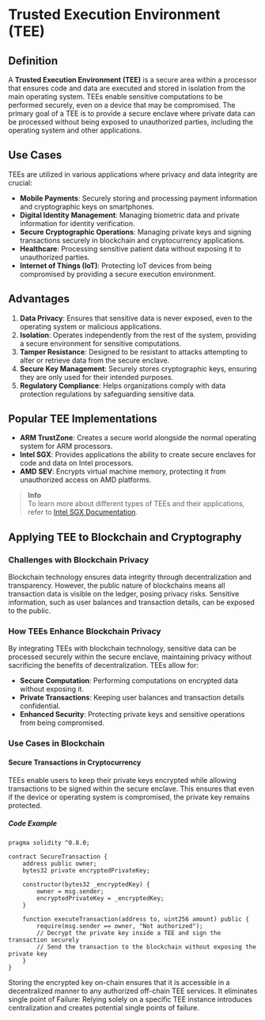 # Trusted Execution Environment (TEE)

## Definition

A **Trusted Execution Environment (TEE)** is a secure area within a processor that ensures code and data are executed and stored in isolation from the main operating system. TEEs enable sensitive computations to be performed securely, even on a device that may be compromised. The primary goal of a TEE is to provide a secure enclave where private data can be processed without being exposed to unauthorized parties, including the operating system and other applications.

## Use Cases

TEEs are utilized in various applications where privacy and data integrity are crucial:

- **Mobile Payments**: Securely storing and processing payment information and cryptographic keys on smartphones.
- **Digital Identity Management**: Managing biometric data and private information for identity verification.
- **Secure Cryptographic Operations**: Managing private keys and signing transactions securely in blockchain and cryptocurrency applications.
- **Healthcare**: Processing sensitive patient data without exposing it to unauthorized parties.
- **Internet of Things (IoT)**: Protecting IoT devices from being compromised by providing a secure execution environment.

## Advantages

1. **Data Privacy**: Ensures that sensitive data is never exposed, even to the operating system or malicious applications.
2. **Isolation**: Operates independently from the rest of the system, providing a secure environment for sensitive computations.
3. **Tamper Resistance**: Designed to be resistant to attacks attempting to alter or retrieve data from the secure enclave.
4. **Secure Key Management**: Securely stores cryptographic keys, ensuring they are only used for their intended purposes.
5. **Regulatory Compliance**: Helps organizations comply with data protection regulations by safeguarding sensitive data.

## Popular TEE Implementations

- **ARM TrustZone**: Creates a secure world alongside the normal operating system for ARM processors.
- **Intel SGX**: Provides applications the ability to create secure enclaves for code and data on Intel processors.
- **AMD SEV**: Encrypts virtual machine memory, protecting it from unauthorized access on AMD platforms.

> **Info**  
> To learn more about different types of TEEs and their applications, refer to [Intel SGX Documentation](https://software.intel.com/content/www/us/en/develop/articles/intel-software-guard-extensions.html).

## Applying TEE to Blockchain and Cryptography

### Challenges with Blockchain Privacy

Blockchain technology ensures data integrity through decentralization and transparency. However, the public nature of blockchains means all transaction data is visible on the ledger, posing privacy risks. Sensitive information, such as user balances and transaction details, can be exposed to the public.

### How TEEs Enhance Blockchain Privacy

By integrating TEEs with blockchain technology, sensitive data can be processed securely within the secure enclave, maintaining privacy without sacrificing the benefits of decentralization. TEEs allow for:

- **Secure Computation**: Performing computations on encrypted data without exposing it.
- **Private Transactions**: Keeping user balances and transaction details confidential.
- **Enhanced Security**: Protecting private keys and sensitive operations from being compromised.

### Use Cases in Blockchain

#### Secure Transactions in Cryptocurrency

TEEs enable users to keep their private keys encrypted while allowing transactions to be signed within the secure enclave. This ensures that even if the device or operating system is compromised, the private key remains protected.

##### Code Example

```solidity
pragma solidity ^0.8.0;

contract SecureTransaction {
    address public owner;
    bytes32 private encryptedPrivateKey;
    
    constructor(bytes32 _encryptedKey) {
        owner = msg.sender;
        encryptedPrivateKey = _encryptedKey;
    }

    function executeTransaction(address to, uint256 amount) public {
        require(msg.sender == owner, "Not authorized");
        // Decrypt the private key inside a TEE and sign the transaction securely
        // Send the transaction to the blockchain without exposing the private key
    }
}
```

Storing the encrypted key on-chain ensures that it is accessible in a decentralized manner to any authorized off-chain TEE services.
It eliminates single point of Failure: Relying solely on a specific TEE instance introduces centralization and creates potential single points of failure.
